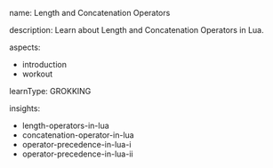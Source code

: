 name: Length and Concatenation Operators

description: Learn about Length and Concatenation Operators in Lua.

aspects:
  - introduction
  - workout

learnType: GROKKING

insights:
  - length-operators-in-lua
  - concatenation-operator-in-lua
  - operator-precedence-in-lua-i
  - operator-precedence-in-lua-ii